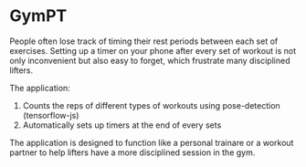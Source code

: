 # GymPT

People often lose track of timing their rest periods between each set of exercises. Setting up a timer on your phone after every set of workout is not only inconvenient but also easy to forget, which frustrate many disciplined lifters.

The application:
1) Counts the reps of different types of workouts using pose-detection (tensorflow-js)
2) Automatically sets up timers at the end of every sets

The application is designed to function like a personal trainare or a workout partner to help lifters have a more disciplined session in the gym.
